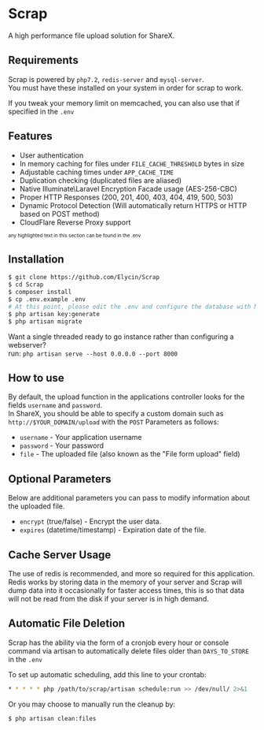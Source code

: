 # Scrap
A high performance file upload solution for ShareX.

## Requirements
Scrap is powered by `php7.2`, `redis-server` and `mysql-server`.  
You must have these installed on your system in order for scrap to work.

If you tweak your memory limit on memcached, you can also use that if specified in the `.env`

## Features
- User authentication
- In memory caching for files under `FILE_CACHE_THRESHOLD` bytes in size
- Adjustable caching times under `APP_CACHE_TIME`
- Duplication checking (duplicated files are aliased)
- Native Illuminate\Laravel Encryption Facade usage (AES-256-CBC)
- Proper HTTP Responses (200, 201, 400, 403, 404, 419, 500, 503)
- Dynamic Protocol Detection (Will automatically return HTTPS or HTTP based on POST method)
- CloudFlare Reverse Proxy support

<sub><sup>any highlighted text in this section can be found in the .env</sup></sub>

## Installation
```bash
$ git clone https://github.com/Elycin/Scrap
$ cd Scrap
$ composer install
$ cp .env.example .env
# At this point, please edit the .env and configure the database with MySQL. 
$ php artisan key:generate
$ php artisan migrate
```

Want a single threaded ready to go instance rather than configuring a webserver?  
run: `php artisan serve --host 0.0.0.0 --port 8000`

## How to use
By default, the upload function in the applications controller looks for the fields `username` and `password`.  
In ShareX, you should be able to specify a custom domain such as `http://$YOUR_DOMAIN/upload` with the `POST` Parameters as follows:
- `username` - Your application username
- `password` - Your password
- `file` - The uploaded file (also known as the "File form upload" field)

## Optional Parameters
Below are additional parameters you can pass to modify information about the uploaded file.

- `encrypt` (true/false) - Encrypt the user data.
- `expires` (datetime/timestamp) - Expiration date of the file.

## Cache Server Usage
The use of redis is recommended, and more so required for this application.
Redis works by storing data in the memory of your server and Scrap will dump data into it occasionally for faster access times, this is so that data will not be read from the disk if your server is in high demand.


## Automatic File Deletion
Scrap has the ability via the form of a cronjob every hour or console command via artisan to automatically delete files older than `DAYS_TO_STORE` in the `.env`

To set up automatic scheduling, add this line to your crontab:
```bash
* * * * * php /path/to/scrap/artisan schedule:run >> /dev/null/ 2>&1
```

Or you may choose to manually run the cleanup by:
```bash
$ php artisan clean:files
```